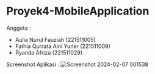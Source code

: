 # Proyek4-MobileApplication

Anggota : 
- Aulia Nurul Fauziah (221511005)
- Fathia Qurrata Aini Yuner (221511009)
- Ryanda Afriza (221511029)

Screenshot Aplikasi :
![Screenshot 2024-02-07 001538](https://github.com/aulianrfz/Proyek4-MobileApplication/assets/121351761/25a1ccf2-95e7-4635-a886-b4fbfdf9328e)


